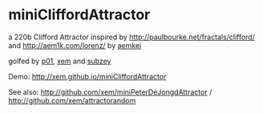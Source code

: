 miniCliffordAttractor
===

a 220b Clifford Attractor inspired by http://paulbourke.net/fractals/clifford/ and http://aem1k.com/lorenz/ by [aemkei](https://twitter.com/aemkei)

golfed by [p01](https://twitter.com/p01), [xem](https://twitter.com/maximeeuziere) and [subzey](https://twitter.com/subzey)

Demo: http://xem.github.io/miniCliffordAttractor

See also: http://github.com/xem/miniPeterDeJongdAttractor / http://github.com/xem/attractorandom